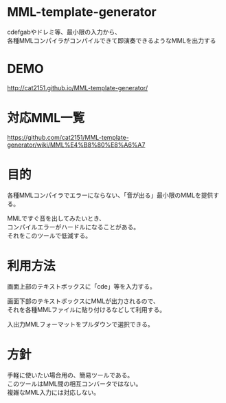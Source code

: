 # MML-template-generator
cdefgabやドレミ等、最小限の入力から、  
各種MMLコンパイラがコンパイルできて即演奏できるようなMMLを出力する  

# DEMO
http://cat2151.github.io/MML-template-generator/

# 対応MML一覧
https://github.com/cat2151/MML-template-generator/wiki/MML%E4%B8%80%E8%A6%A7

# 目的
各種MMLコンパイラでエラーにならない、「音が出る」最小限のMMLを提供する。  

MMLですぐ音を出してみたいとき、  
コンパイルエラーがハードルになることがある。  
それをこのツールで低減する。  

# 利用方法
画面上部のテキストボックスに「cde」等を入力する。  

画面下部のテキストボックスにMMLが出力されるので、  
それを各種MMLファイルに貼り付けるなどして利用する。  

入出力MMLフォーマットをプルダウンで選択できる。  

# 方針
手軽に使いたい場合用の、簡易ツールである。  
このツールはMML間の相互コンバータではない。  
複雑なMML入力には対応しない。    
